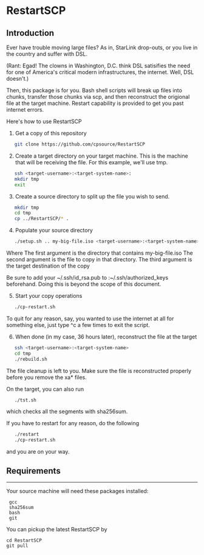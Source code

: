 # RestartSCP

## Introduction

Ever have trouble moving large files? As in, StarLink drop-outs, or you live in the country and suffer with DSL.

(Rant: Egad! The clowns in Washington, D.C. think DSL satisifies the need for one of America's critical modern infrastructures, the internet. Well, DSL doesn't.)

Then, this package is for you. Bash shell scripts will break up files into chunks,
transfer those chunks via scp, and then reconstruct the origional file at the target machine. Restart capability is provided to get you past internet errors.

Here's how to use RestartSCP

1. Get a copy of this repository
```sh
   git clone https://github.com/cpsource/RestartSCP
```
2. Create a target directory on your target machine. This is the machine that will be receiving the file. For this example, we'll use tmp.
```sh
   ssh <target-username>:<target-system-name>:
   mkdir tmp
   exit
```
3. Create a source directory to split up the file you wish to send.
```sh
   mkdir tmp
   cd tmp
   cp ../RestartSCP/* .
```
4. Populate your source directory
```sh
   ./setup.sh .. my-big-file.iso <target-username>:<target-system-name>:~/tmp/.
```
   Where
        The first argument is the directory that contains my-big-file.iso
        The second argument is the file to copy in that directory.
        The third argument is the target destination of the copy

Be sure to add your ~/.ssh/id_rsa.pub to <target-system-name>:~/.ssh/authorized_keys beforehand. Doing this is beyond the scope of this document.

5. Start your copy operations
```sh
   ./cp-restart.sh
```
To quit for any reason, say, you wanted to use the internet at all for something else, just type
^c a few times to exit the script.

6. When done (in my case, 36 hours later), reconstruct the file at the target
```sh
   ssh <target-username>:<target-system-name>
   cd tmp
   ./rebuild.sh
```
The file cleanup is left to you. Make sure the file is reconstructed properly before you remove the xa* files.

On the target, you can also run
```sh
   ./tst.sh
```
which checks all the segments with sha256sum.

If you have to restart for any reason, do the following
```sh
   ./restart
   ./cp-restart.sh
```
and you are on your way.

## Requirements
------------

Your source machine will need these packages installed:

     gcc
     sha256sum
     bash
     git

You can pickup the latest RestartSCP by

    cd RestartSCP
    git pull


